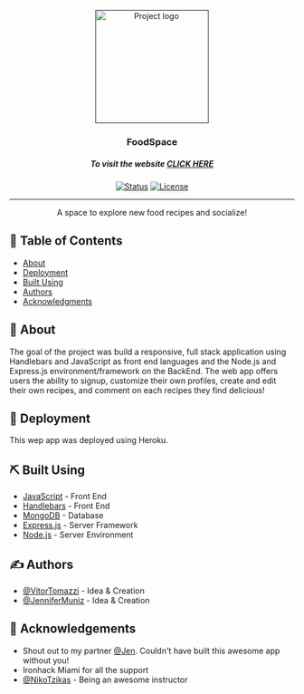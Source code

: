 <p align="center">
  <a href="" rel="noopener">
 <img width=200px height=200px src="https://i.imgur.com/6wj0hh6.jpg" alt="Project logo"></a>
</p>

<h3 align="center">FoodSpace</h3>
<h5 align="center">To visit the website <a href="https://foodspace-vt.herokuapp.com/">CLICK HERE</a></h5>
<div align="center">

  [![Status](https://img.shields.io/badge/status-active-success.svg)]() 
  [![License](https://img.shields.io/badge/license-MIT-blue.svg)](/LICENSE)

</div>

---

<p align="center"> A space to explore new food recipes and socialize!
    <br> 
</p>


## 📝 Table of Contents
- [About](#about)
- [Deployment](#deployment)
- [Built Using](#built_using)
- [Authors](#authors)
- [Acknowledgments](#acknowledgement)

## 🧐 About <a name = "about"></a>
The goal of the project was build a responsive, full stack application using Handlebars and JavaScript as front end languages and the Node.js and Express.js environment/framework on the BackEnd. The web app offers users the ability to signup, customize their own profiles, create and edit their own recipes, and comment on each recipes they find delicious!



## 🚀 Deployment <a name = "deployment"></a>
This wep app was deployed using Heroku.

## ⛏️ Built Using <a name = "built_using"></a>
- [JavaScript](https://developer.mozilla.org/en-US/docs/Learn/Getting_started_with_the_web/JavaScript_basics) - Front End
- [Handlebars](https://handlebarsjs.com/) - Front End
- [MongoDB](https://www.mongodb.com/) - Database
- [Express.js](https://expressjs.com/) - Server Framework
- [Node.js](https://nodejs.org/en/) - Server Environment

## ✍️ Authors <a name = "authors"></a>
- [@VitorTomazzi](https://github.com/VitorTomazzi) - Idea & Creation
- [@JenniferMuniz](https://github.com/JenniferRMuniz) - Idea & Creation

## 🎉 Acknowledgements <a name = "acknowledgement"></a>
- Shout out to my partner [@Jen](https://github.com/JenniferRMuniz). Couldn't have built this awesome app without you!
- Ironhack Miami for all the support
- [@NikoTzikas](https://github.com/Tzikas) - Being an awesome instructor
